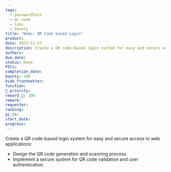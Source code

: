 ```yaml
---
tags:
  - passwordless
  - qr-code
  - labs
  - bounty
title: "Demo: QR Code based Login"
product: 
date: 2023-11-27
description: Create a QR code-based login system for easy and secure access to web applications.
authors: 
due_date: 
status: Done
PICs: 
completion_date: 
bounty: 100
hide_frontmatter: 
function: 
🔺_priority: 
reward_🧊: 100
remark: 
requester: 
ranking: 
pi_cs: 
start_date: 
progress:
---
```


Create a QR code-based login system for easy and secure access to web applications:

* Design the QR code generation and scanning process.
* Implement a secure system for QR code validation and user authentication.